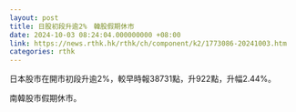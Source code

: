 ```yaml
---
layout: post
title: 日股初段升逾2%　韓股假期休市
date: 2024-10-03 08:24:04.000000000 +08:00
link: https://news.rthk.hk/rthk/ch/component/k2/1773086-20241003.htm
categories: rthk
---
```


日本股市在開市初段升逾2%，較早時報38731點，升922點，升幅2.44%。

南韓股市假期休市。

